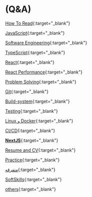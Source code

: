 # (Q&A)

[How To Read](https://www.notion.so/How-To-Read-11ce27210518804298c7fdc37aa97fdc?pvs=21){:target="_blank"}

[JavaScript](https://www.notion.so/JavaScript-10fe27210518806985d7d249e6a2b3c7?pvs=21){:target="_blank"}

[Software Engineering](https://www.notion.so/Software-Engineering-115e272105188038a51bf4a8a072025d?pvs=21){:target="_blank"}

[TypeScript](https://www.notion.so/TypeScript-10fe2721051880a1a6e4d0ccd9607639?pvs=21){:target="_blank"}

[React](https://www.notion.so/React-114e27210518800a8fcafd0bb239d66e?pvs=21){:target="_blank"}

[React Performance](https://www.notion.so/React-Porformance-10fe272105188068849adb8e27fd01c8?pvs=21){:target="_blank"}

[Problem Solving](https://www.notion.so/Problem-Solving-10fe272105188052bda0c807947cd96e?pvs=21){:target="_blank"}

[Git](https://www.notion.so/Git-10fe2721051880c79877e04132eae02a?pvs=21){:target="_blank"}

[Build-system](https://www.notion.so/Build-system-10fe27210518805aa149c442bb699d13?pvs=21){:target="_blank"}

[Testing](https://www.notion.so/Testing-10fe27210518803582f7e21b9dca56c1?pvs=21){:target="_blank"}

[Linux و Docker](https://www.notion.so/Linux-Docker-10fe2721051880caa848e4e97ff7e65d?pvs=21){:target="_blank"}

[CI/CD](https://www.notion.so/CI-CD-10fe2721051880cdae0fec8a6383397c?pvs=21){:target="_blank"}

[**NextJS**](https://www.notion.so/NextJS-10fe2721051880c685c1fcac83f084f5?pvs=21){:target="_blank"}

[Resume and CV](https://www.notion.so/Resume-and-CV-114e27210518802e8861c4b0f4b599ab?pvs=21){:target="_blank"}

[Practice](https://www.notion.so/Practice-114e272105188039bda3d6194bf03255?pvs=21){:target="_blank"}

[متفرقه](https://www.notion.so/10fe272105188049b90dd30b9a4b89d7?pvs=21){:target="_blank"}

[SoftSkills](https://www.notion.so/SoftSkills-115e2721051880dfa368ffda88bb07a8?pvs=21){:target="_blank"}

[others](https://www.notion.so/others-115e2721051880f1aca8d9bcc72da79e?pvs=21){:target="_blank"}
